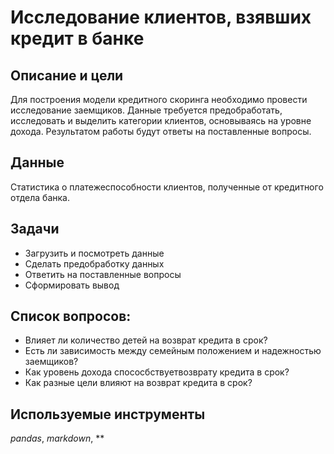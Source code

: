 # Исследование клиентов, взявших кредит в банке

## Описание и цели
Для построения модели кредитного скоринга необходимо провести исследование заемщиков. Данные требуется предобработать, исследовать и выделить категории клиентов, основываясь на уровне дохода. Результатом работы будут ответы на поставленные вопросы. 

## Данные
Статистика о платежеспособности клиентов, полученные от кредитного отдела банка. 

## Задачи
- Загрузить и посмотреть данные
- Сделать предобработку данных
- Ответить на поставленные вопросы
- Сформировать вывод

## Список вопросов:
- Влияет ли количество детей на возврат кредита в срок?
- Есть ли зависимость между семейным положением и надежностью заемщиков?
- Как уровень дохода спососбствуетвозврату кредита в срок?
- Как разные цели влияют на возврат кредита в срок?

## Используемые инструменты
*pandas*, *markdown*, **
